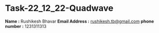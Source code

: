 # Task-22_12_22-Quadwave

**Name :** Rushikesh Bhavar
**Email Address :** rushikesh.tb@gmail.com
**phone number :** 1231311313
